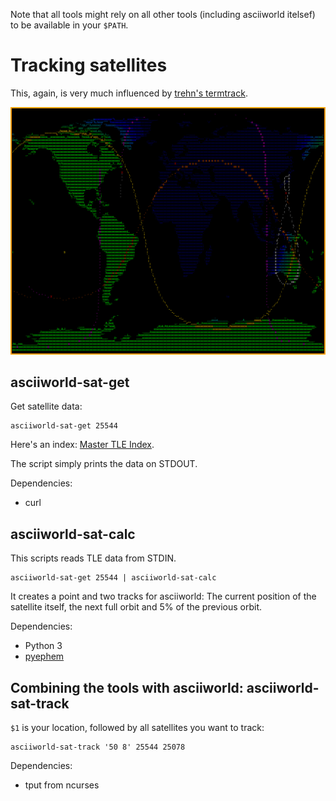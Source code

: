 Note that all tools might rely on all other tools (including asciiworld itelsef) to be available in your `$PATH`.

Tracking satellites
===================

This, again, is very much influenced by [trehn's termtrack](https://github.com/trehn/termtrack).

![asciiworld-sat-track](/asciiworld-sat-track.png?raw=true)

asciiworld-sat-get
------------------

Get satellite data:

    asciiworld-sat-get 25544

Here's an index: [Master TLE Index](http://www.celestrak.com/NORAD/elements/master.asp).

The script simply prints the data on STDOUT.

Dependencies:

*  curl

asciiworld-sat-calc
-------------------

This scripts reads TLE data from STDIN.

    asciiworld-sat-get 25544 | asciiworld-sat-calc

It creates a point and two tracks for asciiworld: The current position of the satellite itself, the next full orbit and 5% of the previous orbit.

Dependencies:

*  Python 3
*  [pyephem](http://rhodesmill.org/pyephem/)

Combining the tools with asciiworld: asciiworld-sat-track
---------------------------------------------------------

`$1` is your location, followed by all satellites you want to track:

    asciiworld-sat-track '50 8' 25544 25078

Dependencies:

*  tput from ncurses
